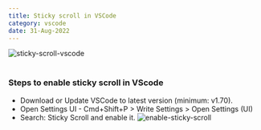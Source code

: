 ```yaml
---
title: Sticky scroll in VSCode
category: vscode
date: 31-Aug-2022
---
```


<img src='https://user-images.githubusercontent.com/43666833/187727520-412d6bd3-ca61-4f07-8509-d330be561ce5.gif' alt='sticky-scroll-vscode' />

<br />
<br />

### Steps to enable sticky scroll in VScode

- Download or Update VSCode to latest version (minimum: v1.70).
- Open Settings UI - Cmd+Shift+P > Write Settings > Open Settings (UI)
- Search: Sticky Scroll and enable it.
  <img src='https://user-images.githubusercontent.com/43666833/187729892-df0543e8-48c2-4ef3-ba3d-fd31242a4c86.png' alt='enable-sticky-scroll'>
